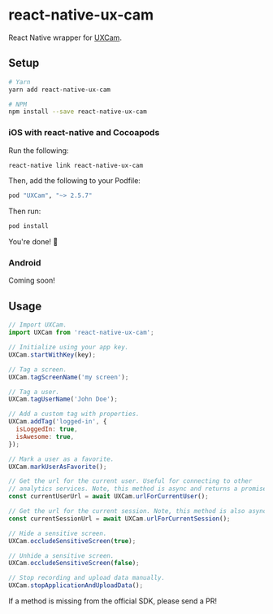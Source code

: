 # react-native-ux-cam

React Native wrapper for [UXCam](https://uxcam.com).

## Setup

```bash
# Yarn
yarn add react-native-ux-cam

# NPM
npm install --save react-native-ux-cam
```

### iOS with react-native and Cocoapods

Run the following:

```bash
react-native link react-native-ux-cam
```

Then, add the following to your Podfile:

```ruby
pod "UXCam", "~> 2.5.7"
```

Then run:

```bash
pod install
```

You're done! :tada:

### Android

Coming soon!

## Usage

```js
// Import UXCam.
import UXCam from 'react-native-ux-cam';

// Initialize using your app key.
UXCam.startWithKey(key);

// Tag a screen.
UXCam.tagScreenName('my screen');

// Tag a user.
UXCam.tagUserName('John Doe');

// Add a custom tag with properties.
UXCam.addTag('logged-in', {
  isLoggedIn: true,
  isAwesome: true,
});

// Mark a user as a favorite.
UXCam.markUserAsFavorite();

// Get the url for the current user. Useful for connecting to other
// analytics services. Note, this method is async and returns a promise.
const currentUserUrl = await UXCam.urlForCurrentUser();

// Get the url for the current session. Note, this method is also async.
const currentSessionUrl = await UXCam.urlForCurrentSession();

// Hide a sensitive screen.
UXCam.occludeSensitiveScreen(true);

// Unhide a sensitive screen.
UXCam.occludeSensitiveScreen(false);

// Stop recording and upload data manually.
UXCam.stopApplicationAndUploadData();
```

If a method is missing from the official SDK, please send a PR!
